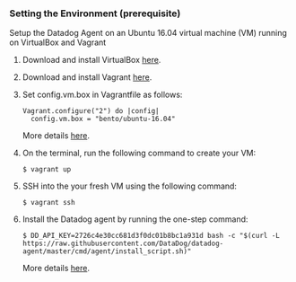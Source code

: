 ### Setting the Environment (prerequisite)

Setup the Datadog Agent on an Ubuntu 16.04 virtual machine (VM) running on VirtualBox and Vagrant

1. Download and install VirtualBox [here](https://www.virtualbox.org/).
2. Download and install Vagrant [here](https://www.vagrantup.com/docs/installation/).
3. Set config.vm.box in Vagrantfile as follows:
    ```
    Vagrant.configure("2") do |config|
      config.vm.box = "bento/ubuntu-16.04"
    ```
    More details [here](https://app.vagrantup.com/bento/boxes/ubuntu-16.04).

4. On the terminal, run the following command to create your VM:
    ```
    $ vagrant up
    ```

5. SSH into the your fresh VM using the following command:
    ```
    $ vagrant ssh
    ```

6. Install the Datadog agent by running the one-step command:
    ```
    $ DD_API_KEY=2726c4e30cc681d3f0dc01b8bc1a931d bash -c "$(curl -L https://raw.githubusercontent.com/DataDog/datadog-agent/master/cmd/agent/install_script.sh)"
    ```
    More details [here](https://app.datadoghq.com/account/settings#agent/ubuntu).
